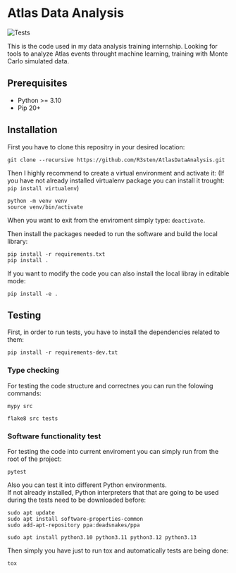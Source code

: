 # Atlas Data Analysis

![Tests](https://github.com/R3sten/AtlasDataAnalysis/actions/workflows/tests.yml/badge.svg)

This is the code used in my data analysis training internship. Looking for tools to analyze Atlas events throught machine learning, training with Monte Carlo simulated data.

## Prerequisites

- Python >= 3.10
- Pip 20+

## Installation

First you have to clone this repositry in your desired location:

```
git clone --recursive https://github.com/R3sten/AtlasDataAnalysis.git
```

Then I highly recommend to create a virtual environment and activate it:
(If you have not already installed virtualenv package you can install it trought: `pip install virtualenv`)

```
python -m venv venv
source venv/bin/activate
```

When you want to exit from the enviroment simply type: `deactivate`.

Then install the packages needed to run the software and build the local library:

```
pip install -r requirements.txt
pip install .
```

If you want to modify the code you can also install the local libray in editable mode:

```
pip install -e .
```

## Testing

First, in order to run tests, you have to install the dependencies related to them:

```
pip install -r requirements-dev.txt
```

### Type checking

For testing the code structure and correctnes you can run the folowing commands:

```
mypy src

flake8 src tests
```

### Software functionality test

For testing the code into current enviroment you can simply run from the root of the project:

```
pytest
```

Also you can test it into different Python environments.\
If not already installed, Python interpreters that that are going to be used during the tests need to be downloaded before:

```
sudo apt update
sudo apt install software-properties-common
sudo add-apt-repository ppa:deadsnakes/ppa

sudo apt install python3.10 python3.11 python3.12 python3.13
```

Then simply you have just to run tox and automatically tests are being done:

```
tox
```
